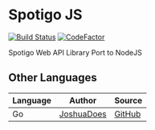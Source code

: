 
# Spotigo JS

[![Build Status](https://travis-ci.com/bennyman123abc/spotigo-js.svg?branch=develop)](https://travis-ci.com/bennyman123abc/spotigo-js) [![CodeFactor](https://www.codefactor.io/repository/github/bennyman123abc/spotigo-js/badge)](https://www.codefactor.io/repository/github/bennyman123abc/spotigo-js)

Spotigo Web API Library Port to NodeJS

## Other Languages

Language | Author | Source
--- | --- | --- |
Go | [JoshuaDoes](https://github.com/JoshuaDoes) | [GitHub](https://github.com/JoshuaDoes/spotigo)